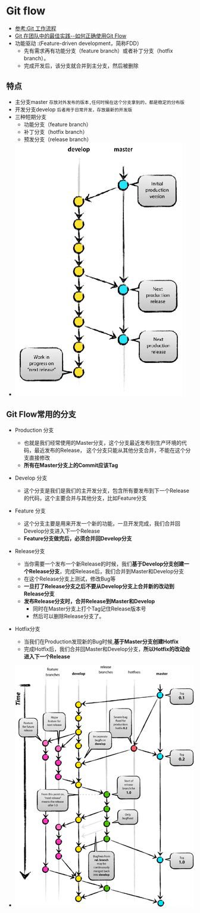 
# Git flow  

- [参考:Git 工作流程](http://www.ruanyifeng.com/blog/2015/12/git-workflow.html)
- [Git 在团队中的最佳实践--如何正确使用Git Flow](https://www.cnblogs.com/cnblogsfans/p/5075073.html)
- 功能驱动 :(Feature-driven development，简称FDD）
	- 先有需求再有功能分支（feature branch）或者补丁分支（hotfix branch）。
	- 完成开发后，该分支就合并到主分支，然后被删除

## 特点 
* 主分支master `存放对外发布的版本,任何时候在这个分支拿到的，都是稳定的分布版`
* 开发分支develop `后者用于日常开发，存放最新的开发版`
* 三种短期分支
	* 功能分支（feature branch）
	* 补丁分支（hotfix branch）
	* 预发分支（release branch）
* ![](./images/gitflow_brief.png)

## Git Flow常用的分支

- Production 分支
	- 也就是我们经常使用的Master分支，这个分支最近发布到生产环境的代码，最近发布的Release， 这个分支只能从其他分支合并，不能在这个分支直接修改
	- **所有在Master分支上的Commit应该Tag**

- Develop 分支
	- 这个分支是我们是我们的主开发分支，包含所有要发布到下一个Release的代码，这个主要合并与其他分支，比如Feature分支
	
- Feature 分支
	- 这个分支主要是用来开发一个新的功能，一旦开发完成，我们合并回Develop分支进入下一个Release
	- **Feature分支做完后，必须合并回Develop分支**
- Release分支
	- 当你需要一个发布一个新Release的时候，我们**基于Develop分支创建一个Release分支**，完成Release后，我们合并到Master和Develop分支
	- 在这个Release分支上测试，修改Bug等
	- **一旦打了Release分支之后不要从Develop分支上合并新的改动到Release分支**
	- **发布Release分支时，合并Release到Master和Develop**
		- 同时在Master分支上打个Tag记住Release版本号
		- 然后可以删除Release分支了。 
- Hotfix分支
	- 当我们在Production发现新的Bug时候,**基于Master分支创建Hotfix** 
	- 完成Hotfix后，我们合并回Master和Develop分支，**所以Hotfix的改动会进入下一个Release**

- ![](./images/git-flow.png)



